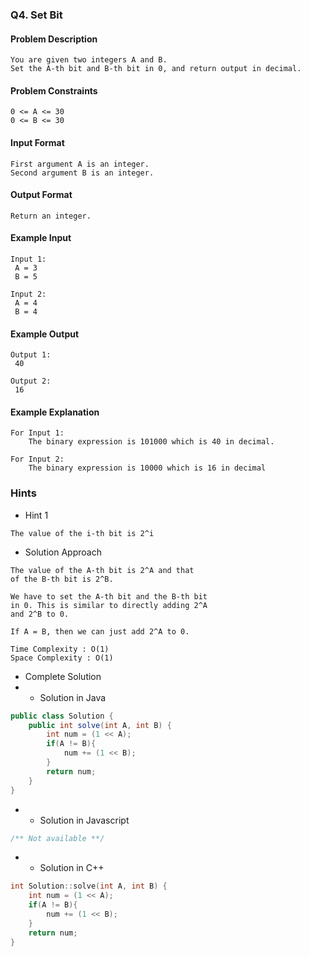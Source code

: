 ### Q4. Set Bit
#### Problem Description
```text
You are given two integers A and B.
Set the A-th bit and B-th bit in 0, and return output in decimal.
```
#### Problem Constraints
```text
0 <= A <= 30
0 <= B <= 30
```
#### Input Format
```text
First argument A is an integer.
Second argument B is an integer.
```
#### Output Format
```text
Return an integer.
```
#### Example Input
```text
Input 1:
 A = 3
 B = 5

Input 2:
 A = 4
 B = 4
```
#### Example Output
```text
Output 1:
 40

Output 2:
 16
```
#### Example Explanation
```text
For Input 1:
    The binary expression is 101000 which is 40 in decimal.

For Input 2:
    The binary expression is 10000 which is 16 in decimal
```
### Hints
* Hint 1
```text
The value of the i-th bit is 2^i
```
* Solution Approach
```text
The value of the A-th bit is 2^A and that
of the B-th bit is 2^B.

We have to set the A-th bit and the B-th bit
in 0. This is similar to directly adding 2^A 
and 2^B to 0. 

If A = B, then we can just add 2^A to 0.

Time Complexity : O(1)
Space Complexity : O(1)
```
* Complete Solution
* * Solution in Java
```java
public class Solution {
    public int solve(int A, int B) {
        int num = (1 << A);
        if(A != B){
            num += (1 << B);
        }
        return num;
    }
}
```
* * Solution in Javascript
```javascript
/** Not available **/
```
* * Solution in C++
```cpp
int Solution::solve(int A, int B) {
    int num = (1 << A);
    if(A != B){
        num += (1 << B);
    }
    return num;
}
```

